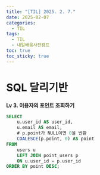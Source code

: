 ```yaml
---
title: "[TIL] 2025. 2. 7."
date: 2025-02-07
categories:
  - TIL
tags:
  - TIL
  - 내일배움사전캠프
toc: true
toc_sticky: true
---
```

# SQL 달리기반

**Lv 3. 이용자의 포인트 조회하기**

```sql
SELECT 
	u.user_id AS user_id, 
	u.email AS email,
	# p.point가 NULL이면 0을 반환
	COALESCE(p.point, 0) AS point
FROM 
	users u
	LEFT JOIN point_users p
	ON u.user_id = p.user_id
ORDER BY point DESC;

```